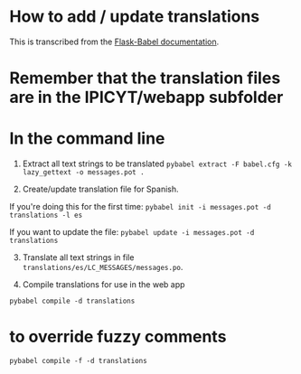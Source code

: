 # How to add / update translations
This is transcribed from the [Flask-Babel documentation](https://flask-babel.tkte.ch/index.html?highlight=jinja#translating-applications).

# Remember that the translation files are in the IPICYT/webapp subfolder
# In the command line 
1. Extract all text strings to be translated
`pybabel extract -F babel.cfg -k lazy_gettext -o messages.pot .`

2. Create/update translation file for Spanish.

If you're doing this for the first time:
`pybabel init -i messages.pot -d translations -l es`

If you want to update the file:
`pybabel update -i messages.pot -d translations`

3. Translate all text strings in file `translations/es/LC_MESSAGES/messages.po`.

4. Compile translations for use in the web app

`pybabel compile -d translations`
 # to override fuzzy comments
`pybabel compile -f -d translations`